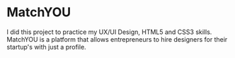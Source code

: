 # MatchYOU
I did this project to practice my UX/UI Design, HTML5 and CSS3 skills. MatchYOU is a platform that allows entrepreneurs to hire designers for their startup's with just a profile.
